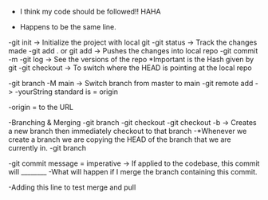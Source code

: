 - I think my code should be followed!! HAHA

- Happens to be the same line.

-git init -> Initialize the project with local git
-git status -> Track the changes made
-git add . or git add <filename> -> Pushes the changes into local repo
-git commit -m <yourStringOfMessage>
-git log -> See the versions of the repo *Important is the Hash given by git
-git checkout <hash> -> To switch where the HEAD is pointing at the local repo

-git branch -M main -> Switch branch from master to main
-git remote add <yourString> <remote repo URL> -> 
-yourString standard is = origin

-origin = to the URL

-Branching & Merging
-git branch <branchName>
-git checkout <branchName>
-git checkout -b <branchName> -> Creates a new branch then immediately checkout to that branch
-*Whenever we create a branch we are copying the HEAD of the branch that we are currently in.
-git branch <branchName> <branchReference>

-git commit message = imperative -> If applied to the codebase, this commit will ________
-What will happen if I merge the branch containing this commit.

-Adding this line to test merge and pull
